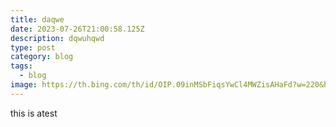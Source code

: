 ```yaml
---
title: daqwe
date: 2023-07-26T21:00:58.125Z
description: dqwuhqwd
type: post
category: blog
tags:
  - blog
image: https://th.bing.com/th/id/OIP.09inMSbFiqsYwCl4MWZisAHaFd?w=220&h=180&c=7&r=0&o=5&pid=1.7
---
```

t﻿his is atest